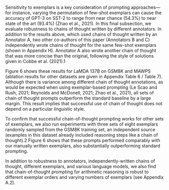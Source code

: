 Sensitivity to exemplars is a key consideration of prompting approaches—for instance, varying the permutation of
few-shot exemplars can cause the accuracy of GPT-3 on
SST-2 to range from near chance (54.3%) to near state of
the art (93.4%) (Zhao et al., 2021). In this final subsection, we evaluate robustness to chains of thought written
by different annotators. In addition to the results above,
which used chains of thought written by an Annotator
A, two other co-authors of this paper (Annotators B and
C) independently wrote chains of thought for the same
few-shot exemplars (shown in Appendix H). Annotator A
also wrote another chain of thought that was more concise
than the original, following the style of solutions given in
Cobbe et al. (2021).1



Figure 6 shows these results for LaMDA 137B on GSM8K
and MAWPS (ablation results for other datasets are given
in Appendix Table 6 / Table 7). Although there is variance
among different chain of thought annotations, as would be
expected when using exemplar-based prompting (Le Scao
and Rush, 2021; Reynolds and McDonell, 2021; Zhao
et al., 2021), all sets of chain of thought prompts outperform the standard baseline by a large margin. This result
implies that successful use of chain of thought does not
depend on a particular linguistic style.


To confirm that successful chain-of-thought prompting
works for other sets of exemplars, we also run experiments
with three sets of eight exemplars randomly sampled from the GSM8K training set, an independent
source (examples in this dataset already included reasoning steps like a chain of thought).2 Figure 6 shows that these prompts performed comparably with our manually written exemplars, also
substantially outperforming standard prompting.


In addition to robustness to annotators, independently-written chains of thought, different exemplars,
and various language models, we also find that chain-of-thought prompting for arithmetic reasoning
is robust to different exemplar orders and varying numbers of exemplars (see Appendix A.2).


